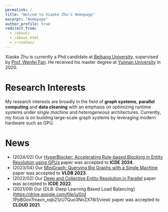 ```yaml
---
permalink: /
title: "Welcom to Xiaoke Zhu's Homepage"
excerpt: "Homepage"
author_profile: true
redirect_from: 
  - /about/
  - /about.html
  - /~roshan/
---
```


Xiaoke Zhu is currently a Phd candidate at [Beihang University](https://ev.buaa.edu.cn/), supervised by [Prof. Wenfei Fan](https://homepages.inf.ed.ac.uk/wenfei/). He received his master degree at [Yunnan University](http://english.ynu.edu.cn/) in 2020.


# Research Interests

My research interests are broadly in the field of 
**graph systems**, **parallel computing** and **data cleaning**
with an emphasis on optimizing runtime systems under 
*single machine* and *heterogeneous* architectures. 
Currently, my focus is on building 
large-scale graph systems by leveraging modern hardware such as GPU. 


<!-- 
**Data Quality**:
Data quality has always been a key concern in relational and graph databases. High-quality data can greatly improve the accuracy of data analysis, data mining, recommendation systems, and machine learning. On the one hand, existing methods usually mine rules and ask users to confirm them to detect and repair data. There are two problems to be solved: (1) Rule mining/conducting is a complex process. (2) Existing rule mining methods often return a large number of rules, and it is difficult for users to find useful rules for business. On the other hand, entity resolution, as a key technology of data integration, can fuse the same data entity from different data sources to eliminate data redundancy and ensure data quality. However, due to the shortcomings of current entity resolution technology (unable to achieve 100% accuracy), different data entities are easily merged together incorrectly. How to effectively identify and separate these misfused data entities, deduce and complete their correct attribute information has not been paid attention and studied by the industry for the time being. 
Based on the above problems, I mainly study how to use efficient methods to mine/conduct rules on massive data to ensure that the recall rate remains at a high level with certain theoretical guarantees. Parallel and scalable  algorithm was proposed to deal with massive data.

[[ICDE 2022](https://drive.google.com/file/d/1PpBGov7mavn_xqb21zU7Quo3NnZX78i1/view),[ICDE 2024](https://drive.google.com/file/d/1PpBGov7mavn_xqb21zU7Quo3NnZX78i1/view)]

**Single Machine Graph Processing**: 
The analysis and processing of large-scale graph data requires a large amount of computing resources. Distributed parallel graph computing can use a large number of computing nodes to improve computing power, but it often does not have parallel scalability due to the limited network communication bandwidth between nodes. For some graph analysis applications, using more compute nodes can even lead to performance degradation. On the other hand, with the development of hardware technology, chip-level parallel architectures such as multi-core multi-processors and multi-Gpus have gradually become the mainstream of commercial use, while the innovation of memory technologies such as non-Uniform Memory Access (NUMA) and non-volatile Memory (NVM) will also improve the processing capacity of traditional shared-memory graph computing systems. Inspired by this, we plan to study and design a new single machine graph computing systems to efficiently use the computing resources of the chip-level parallel architecture and improve the support ability of the single-machine system for large-scale graph computing. 

[[VLDB 2023](https://shuhaoliu.github.io/assets/papers/minigraph-full.pdf)]

-->

# News

* (2024/02) Our [HyperBlocker: Accelerating Rule-based Blocking in Entity Resolution using GPUs](https://shuhaoliu.github.io/assets/papers/minigraph-full.pdf) paper was accepted to **ICDE 2024**.
* (2023/04) Our [MiniGraph: Querying Big Graphs with a Single Machine](https://shuhaoliu.github.io/assets/papers/minigraph-full.pdf) paper was accepted to **VLDB 2023**.
* (2022/02) Our [Deep and Collective Entity Resolution in Parallel](https://drive.google.com/file/u/0/d/1PpBGov7mavn_xqb21zU7Quo3NnZX78i1/view) paper was accepted to **ICDE 2022**.
* (2021/09) Our [DLB: Deep Learning Based Load Balancing](https://drive.google.com/file/u/0/d 1PpBGov7mavn_xqb21zU7Quo3NnZX78i1/view) paper was accepted to **CLOUD 2021**.
